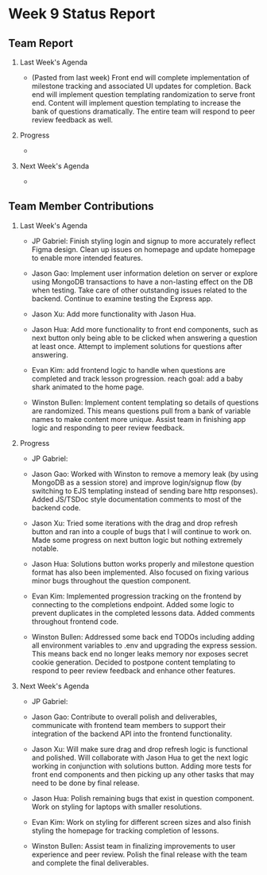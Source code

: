 # Week 9 Status Report

## Team Report

1. Last Week's Agenda

    - (Pasted from last week) Front end will complete implementation of milestone tracking and associated UI updates for completion. Back end will implement question templating randomization to serve front end. Content will implement question templating to increase the bank of questions dramatically. The entire team will respond to peer review feedback as well.

2. Progress

    - 


3. Next Week's Agenda

    - 

## Team Member Contributions

1. Last Week's Agenda

    - JP Gabriel: Finish styling login and signup to more accurately reflect Figma design. Clean up issues on homepage and update homepage to enable more intended features.

    - Jason Gao: Implement user information deletion on server or explore using MongoDB transactions to have a non-lasting effect on the DB when testing. Take care of other outstanding issues related to the backend. Continue to examine testing the Express app.

    - Jason Xu: Add more functionality with Jason Hua.

    - Jason Hua: Add more functionality to front end components, such as next button only being able to be clicked when answering a question at least once. Attempt to implement solutions for questions after answering.

    - Evan Kim: add frontend logic to handle when questions are completed and track lesson progression. reach goal: add a baby shark animated to the home page.

    - Winston Bullen: Implement content templating so details of questions are randomized. This means questions pull from a bank of variable names to make content more unique. Assist team in finishing app logic and responding to peer review feedback.


2. Progress

    - JP Gabriel: 

    - Jason Gao: Worked with Winston to remove a memory leak (by using MongoDB as a session store) and improve login/signup flow (by switching to EJS templating instead of sending bare http responses). Added JS/TSDoc style documentation comments to most of the backend code.

    - Jason Xu: Tried some iterations with the drag and drop refresh button and ran into a couple of bugs that I will continue to work on. Made some progress on next button logic but nothing extremely notable.

    - Jason Hua: Solutions button works properly and milestone question format has also been implemented. Also focused on fixing various minor bugs throughout the question component.

    - Evan Kim: Implemented progression tracking on the frontend by connecting to the completions endpoint. Added some logic to prevent duplicates in the completed lessons data. Added comments throughout frontend code.

    - Winston Bullen: Addressed some back end TODOs including adding all environment variables to .env and upgrading the express session. This means back end no longer leaks memory nor exposes secret cookie generation. Decided to postpone content templating to respond to peer review feedback and enhance other features. 

3. Next Week's Agenda

    - JP Gabriel: 

    - Jason Gao: Contribute to overall polish and deliverables, communicate with frontend team members to support their integration of the backend API into the frontend functionality.

    - Jason Xu: Will make sure drag and drop refresh logic is functional and polished. Will collaborate with Jason Hua to get the next logic working in conjunction with solutions button. Adding more tests for front end components and then picking up any other tasks that may need to be done by final release.

    - Jason Hua: Polish remaining bugs that exist in question component. Work on styling for laptops with smaller resolutions. 

    - Evan Kim: Work on styling for different screen sizes and also finish styling the homepage for tracking completion of lessons.

    - Winston Bullen: Assist team in finalizing improvements to user experience and peer review. Polish the final release with the team and complete the final deliverables. 
